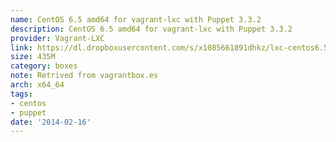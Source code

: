```yaml
---
name: CentOS 6.5 amd64 for vagrant-lxc with Puppet 3.3.2
description: CentOS 6.5 amd64 for vagrant-lxc with Puppet 3.3.2
provider: Vagrant-LXC
link: https://dl.dropboxusercontent.com/s/x1085661891dhkz/lxc-centos6.5-2013-12-02.box
size: 435M
category: boxes
note: Retrived from vagrantbox.es
arch: x64_64
tags:
- centos
- puppet
date: '2014-02-16'
---
```

